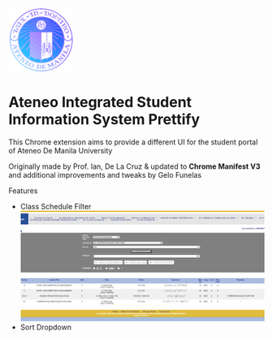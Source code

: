 ![AISISPrettifyLogo](https://github.com/Angelo-Funelas/AISISPrettifyManifestV3/blob/master/images/icon_128.png?raw=true)
# Ateneo Integrated Student Information System Prettify

This Chrome extension aims to provide a different UI for the student portal of Ateneo De Manila University

Originally made by Prof. Ian, De La Cruz & updated to **Chrome Manifest V3** and additional improvements and tweaks by Gelo Funelas

Features
- Class Schedule Filter
![class schedule filter preview](https://github.com/Angelo-Funelas/AISISPrettifyManifestV3/blob/master/images/preview1.png?raw=true)
- Sort Dropdown
